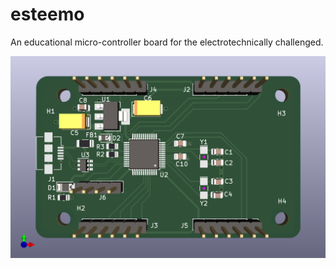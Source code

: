 # esteemo
An educational micro-controller board for the electrotechnically challenged.

![PCB](esteemo_hardware/esteemo_v1.png)
